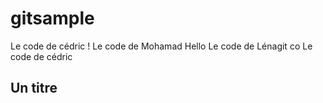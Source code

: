 # gitsample

Le code de cédric !
Le code de Mohamad
Hello
Le code de Lénagit co
Le code de cédric

## Un titre
